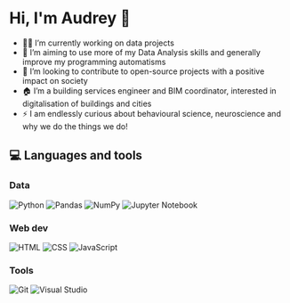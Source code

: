# Hi, I'm Audrey 👋

- 👩‍💻 I’m currently working on data projects
- 🌱 I’m aiming to use more of my Data Analysis skills and generally improve my programming automatisms
- 👯 I’m looking to contribute to open-source projects with a positive impact on society
- 🏠 I’m a building services engineer and BIM coordinator, interested in digitalisation of buildings and cities
- ⚡ I am endlessly curious about behavioural science, neuroscience and why we do the things we do!

## 💻 Languages and tools
### Data
![Python](https://img.shields.io/badge/python-3670A0?style=for-the-badge&logo=python&logoColor=ffdd54)
![Pandas](https://img.shields.io/badge/pandas-%23150458.svg?style=for-the-badge&logo=pandas&logoColor=white)
![NumPy](https://img.shields.io/badge/numpy-%23013243.svg?style=for-the-badge&logo=numpy&logoColor=white)
![Jupyter Notebook](https://img.shields.io/badge/jupyter-%23FA0F00.svg?style=for-the-badge&logo=jupyter&logoColor=white)

### Web dev
![HTML](https://img.shields.io/badge/HTML-239120?style=for-the-badge&logo=html5&logoColor=white)
![CSS](https://img.shields.io/badge/CSS-239120?&style=for-the-badge&logo=css3&logoColor=white)
![JavaScript](https://img.shields.io/badge/JavaScript-F7DF1E?style=for-the-badge&logo=javascript&logoColor=black)

### Tools
![Git](https://img.shields.io/badge/git-%23F05033.svg?style=for-the-badge&logo=git&logoColor=white)
![Visual Studio](https://img.shields.io/badge/VisualStudio-5C2D91.svg?style=for-the-badge&logo=visual-studio&logoColor=white)



